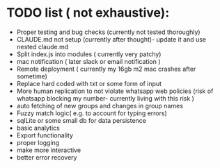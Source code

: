 # TODO list ( not exhaustive):

- Proper testing and bug checks (currently not tested thoroughly)
- CLAUDE.md not setup (currently after thought)- update it and use nested claude.md 
- Split index.js into modules ( currently very patchy)
- mac notification ( later slack or email notification )
- Remote deployment ( currently my 16gb m2 mac crashes after sometime)
- Replace hard coded with txt or some form of input 
- More human replication to not violate whatsapp web policies (risk of whatsapp blocking my number- currently living with this risk )
- auto fetching of new groups and changes in group names
- Fuzzy match logic( e.g. to account for typing errors)
- sqlLite or some small db for data persistence
- basic analytics
- Export functionality 
- proper logging
- make more interactive
- better error recovery